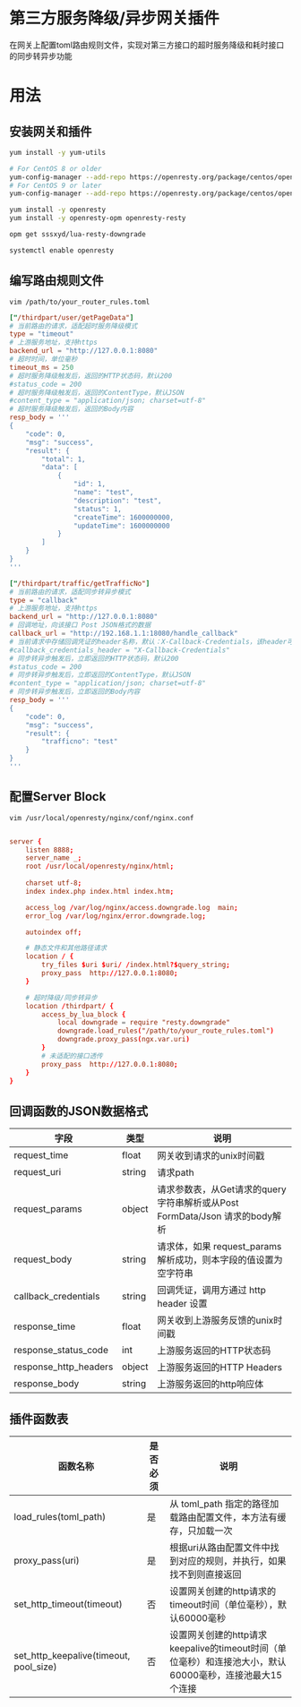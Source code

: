 # 第三方服务降级/异步网关插件
在网关上配置toml路由规则文件，实现对第三方接口的超时服务降级和耗时接口的同步转异步功能

# 用法
## 安装网关和插件
```bash
yum install -y yum-utils

# For CentOS 8 or older
yum-config-manager --add-repo https://openresty.org/package/centos/openresty.repo
# For CentOS 9 or later
yum-config-manager --add-repo https://openresty.org/package/centos/openresty2.repo

yum install -y openresty
yum install -y openresty-opm openresty-resty

opm get sssxyd/lua-resty-downgrade

systemctl enable openresty
```

## 编写路由规则文件
`vim /path/to/your_router_rules.toml`
```toml
["/thirdpart/user/getPageData"]
# 当前路由的请求，适配超时服务降级模式
type = "timeout"
# 上游服务地址，支持https
backend_url = "http://127.0.0.1:8080"
# 超时时间，单位毫秒
timeout_ms = 250
# 超时服务降级触发后，返回的HTTP状态码，默认200
#status_code = 200
# 超时服务降级触发后，返回的ContentType，默认JSON
#content_type = "application/json; charset=utf-8"
# 超时服务降级触发后，返回的Body内容
resp_body = '''
{
    "code": 0,
    "msg": "success",
    "result": {
        "total": 1,
        "data": [
            {
                "id": 1,
                "name": "test",
                "description": "test",
                "status": 1,
                "createTime": 1600000000,
                "updateTime": 1600000000
            }
        ]
    }
}
'''

["/thirdpart/traffic/getTrafficNo"]
# 当前路由的请求，适配同步转异步模式
type = "callback"
# 上游服务地址，支持https
backend_url = "http://127.0.0.1:8080"
# 回调地址，向该接口 Post JSON格式的数据
callback_url = "http://192.168.1.1:18080/handle_callback"
# 当前请求中存储回调凭证的header名称，默认：X-Callback-Credentials，该header可以为空
#callback_credentials_header = "X-Callback-Credentials"
# 同步转异步触发后，立即返回的HTTP状态码，默认200
#status_code = 200
# 同步转异步触发后，立即返回的ContentType，默认JSON
#content_type = "application/json; charset=utf-8"
# 同步转异步触发后，立即返回的Body内容
resp_body = '''
{
    "code": 0,
    "msg": "success",
    "result": {
        "trafficno": "test"
    }
}
'''
```

## 配置Server Block
`vim /usr/local/openresty/nginx/conf/nginx.conf`
```conf

server {
    listen 8888;
    server_name _;
    root /usr/local/openresty/nginx/html;
    
    charset utf-8;
    index index.php index.html index.htm;

    access_log /var/log/nginx/access.downgrade.log  main;
    error_log /var/log/nginx/error.downgrade.log;

    autoindex off;

    # 静态文件和其他路径请求
    location / {
        try_files $uri $uri/ /index.html?$query_string;
        proxy_pass  http://127.0.0.1:8080; 
    }

    # 超时降级/同步转异步
    location /thirdpart/ {
        access_by_lua_block {
            local downgrade = require "resty.downgrade"
            downgrade.load_rules("/path/to/your_route_rules.toml")
            downgrade.proxy_pass(ngx.var.uri)
        }
        # 未适配的接口透传
        proxy_pass  http://127.0.0.1:8080; 
    }
}

```

## 回调函数的JSON数据格式
| 字段 | 类型 | 说明 |
| --- | --- | --- |
| request_time | float | 网关收到请求的unix时间戳 |
| request_uri | string | 请求path |
| request_params | object | 请求参数表，从Get请求的query字符串解析或从Post FormData/Json 请求的body解析|
| request_body | string | 请求体，如果 request_params 解析成功，则本字段的值设置为空字符串|
| callback_credentials | string | 回调凭证，调用方通过 http header 设置 |
| response_time | float | 网关收到上游服务反馈的unix时间戳 |
| response_status_code | int | 上游服务返回的HTTP状态码 |
| response_http_headers | object | 上游服务返回的HTTP Headers |
| response_body | string | 上游服务返回的http响应体 |

## 插件函数表
| 函数名称 | 是否必须 | 说明 |
| --- | --- | --- |
| load_rules(toml_path) | 是 | 从 toml_path 指定的路径加载路由配置文件，本方法有缓存，只加载一次 |
| proxy_pass(uri) | 是 | 根据uri从路由配置文件中找到对应的规则，并执行，如果找不到则直接返回 |
| set_http_timeout(timeout) | 否 | 设置网关创建的http请求的timeout时间（单位毫秒），默认60000毫秒|
| set_http_keepalive(timeout, pool_size) | 否 | 设置网关创建的http请求keepalive的timeout时间（单位毫秒）和连接池大小，默认60000毫秒，连接池最大15个连接|